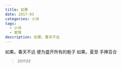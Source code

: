 ```yaml
---
title: 如果
date: 2017-03
categories: 小诗
tags:
  - 小诗
  - 爱情
description: 如果。春天不远
---
```


如果。春天不远
便为盛开所有的栀子
如果。夏至
手捧百合

<blockquote>
<p><small><i>2017.03</i></small></p>
</blockquote>